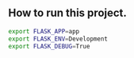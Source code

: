 ## How to run this project.

```sh
export FLASK_APP=app
export FLASK_ENV=Development
export FLASK_DEBUG=True
```